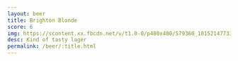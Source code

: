 ```yaml
---
layout: beer
title: Brighton Blonde
score: 6
img: https://scontent.xx.fbcdn.net/v/t1.0-0/p480x480/579360_10152147733223745_1201965133_n.jpg?oh=29d482a04bd5240003dd2ebdca6789ff&oe=58729414
desc: Kind of tasty lager
permalink: /beer/:title.html
---
```

